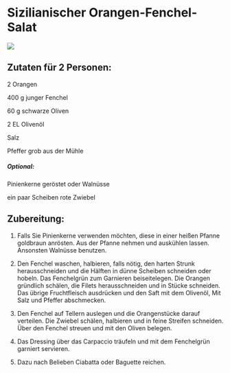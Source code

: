 # Sizilianischer Orangen-Fenchel-Salat

<img src="https://github.com/alfredovitale/education/blob/master/Salate-Folder/fenchel-orangen-salat.jpeg"/>


## Zutaten für 2 Personen:

2				  Orangen

400 g 		  junger Fenchel

60 g 			schwarze Oliven 

2 EL			 Olivenöl

Salz

Pfeffer 	   grob aus der Mühle

##### Optional:

Pinienkerne geröstet oder Walnüsse

ein paar Scheiben rote Zwiebel



## Zubereitung:

1. Falls Sie Pinienkerne verwenden möchten, diese in einer heißen Pfanne goldbraun anrösten. Aus der Pfanne nehmen und auskühlen lassen. Ansonsten Walnüsse benutzen.

2. Den Fenchel waschen, halbieren, falls nötig, den harten Strunk herausschneiden und die Hälften in dünne Scheiben schneiden oder hobeln. Das Fenchelgrün zum Garnieren beiseitelegen. Die Orangen gründlich schälen, die Filets herausschneiden und in Stücke schneiden. Das übrige Fruchtfleisch ausdrücken und den Saft mit dem Olivenöl, Mit Salz und Pfeffer abschmecken.

3. Den Fenchel auf Tellern auslegen und die Orangenstücke darauf verteilen. Die Zwiebel schälen, halbieren und in feine Streifen schneiden. Über den Fenchel streuen und mit den Oliven belegen.

4. Das Dressing über das Carpaccio träufeln und mit dem Fenchelgrün garniert servieren.

5. Dazu nach Belieben Ciabatta oder Baguette reichen.
